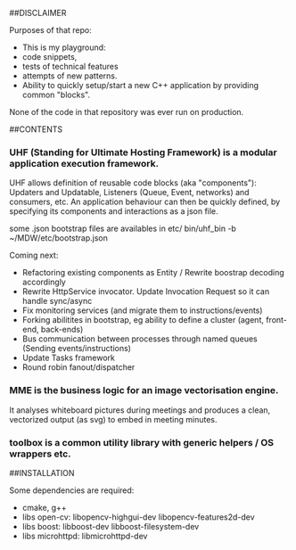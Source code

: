 ##DISCLAIMER

Purposes of that repo:
* This is my playground: 
 * code snippets, 
 * tests of technical features 
 * attempts of new patterns. 
* Ability to quickly setup/start a new C++ application by providing common "blocks".

None of the code in that repository was ever run on production. 

##CONTENTS

### UHF (Standing for Ultimate Hosting Framework) is a modular application execution framework.
UHF allows definition of reusable code blocks (aka "components"): Updaters and Updatable, Listeners (Queue, Event, networks) and consumers, etc.
An application behaviour can then be quickly defined, by specifying its components and interactions as a json file.

some .json bootstrap files are availables in etc/ 
bin/uhf_bin -b ~/MDW/etc/bootstrap.json

Coming next:
* Refactoring existing components as Entity / Rewrite boostrap decoding accordingly 
* Rewrite HttpService invocator. Update Invocation Request so it can handle sync/async
* Fix monitoring services (and migrate them to instructions/events)
* Forking abilitites in bootstrap, eg ability to define a cluster (agent, front-end, back-ends)
* Bus communication between processes through named queues (Sending events/instructions)
* Update Tasks framework
* Round robin fanout/dispatcher

### MME is the business logic for an image vectorisation engine. 
It analyses whiteboard pictures during meetings and produces a clean, vectorized output (as svg) to embed in meeting minutes.


### toolbox is a common utility library with generic helpers / OS wrappers etc.


##INSTALLATION

Some dependencies are required:
* cmake, g++
* libs open-cv: libopencv-highgui-dev libopencv-features2d-dev
* libs boost: libboost-dev libboost-filesystem-dev 
* libs microhttpd: libmicrohttpd-dev 



